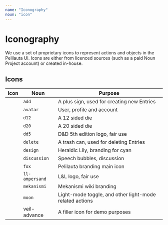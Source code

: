 ```yaml
---
name: "Iconography"
noun: "icon"
---
```

<section class="center">
  <cn-icon noun="mekanismi" xlarge style="color:var(--chroma-primary-20)"></cn-icon>
</section>

# Iconography

We use a set of proprietary icons to represent actions and objects in the Pelilauta UI. Icons are either
from licenced sources (such as a paid Noun Project account) or created in-house.

## Icons

| Icon | Noun | Purpose |
|------|------|---------|
| <cn-icon noun="add"></cn-icon> | `add` | A plus sign, used for creating new Entries |
| <cn-icon noun="avatar"></cn-icon> | `avatar` | User, profile and account |
| <cn-icon noun="d12"></cn-icon> | `d12` | A 12 sided die |
| <cn-icon noun="d20"></cn-icon> | `d20` | A 20 sided die |
| <cn-icon noun="dd5"></cn-icon> | `dd5` | D&D 5th edition logo, fair use |
| <cn-icon noun="delete"></cn-icon> | `delete` | A trash can, used for deleting Entries |
| <cn-icon noun="design"></cn-icon> | `design` | Heraldic Lily, branding for cyan |
| <cn-icon noun="discussion"></cn-icon> | `discussion` | Speech bubbles, discussion |
| <cn-icon noun="fox"></cn-icon> | `fox` | Pelilauta branding main icon |
| <cn-icon noun="ll-ampersand"></cn-icon> | `ll-ampersand` | L&L logo, fair use |
| <cn-icon noun="mekanismi"></cn-icon> | `mekanismi` | Mekanismi wiki branding  |
| <cn-icon noun="moon"></cn-icon> | `moon` | Light-mode toggle, and other light-mode related actions |
| <cn-icon noun="veil-advance"></cn-icon> | veil-advance | A filler icon for demo purposes |
